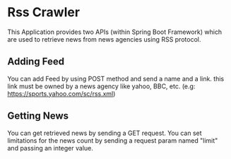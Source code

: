 # Rss Crawler
This Application provides two APIs (within Spring Boot Framework) which are used to retrieve news from news agencies using RSS protocol.
 ## Adding Feed
You can add Feed by using POST method and send a name and a link. this link must be owned by a news agency like yahoo, BBC, etc. (e.g: https://sports.yahoo.com/sc/rss.xml)

## Getting News
You can get retrieved news by sending a GET request. You can set limitations for the news count by sending a request param named "limit" and passing an integer value.
